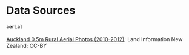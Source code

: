 Data Sources
============

#### `aerial`

[Auckland 0.5m Rural Aerial Photos (2010-2012)](https://data.linz.govt.nz/layer/51769-auckland-05m-rural-aerial-photos-2010-2012/); Land Information New Zealand; CC-BY
